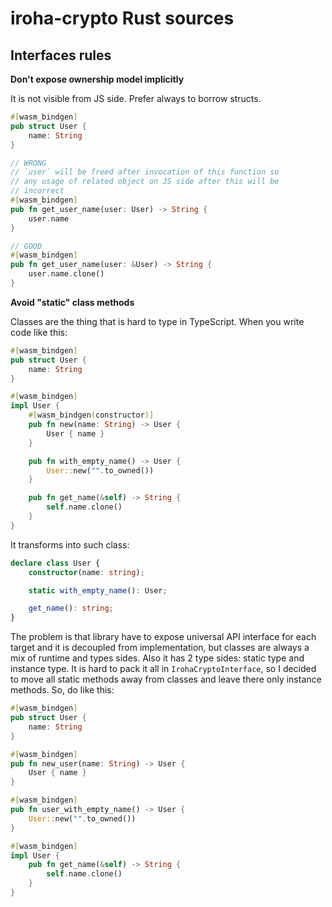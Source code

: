 # iroha-crypto Rust sources

## Interfaces rules

**Don't expose ownership model implicitly**

It is not visible from JS side. Prefer always to borrow structs.

```rust
#[wasm_bindgen]
pub struct User {
    name: String
}

// WRONG
// `user` will be freed after invocation of this function so
// any usage of related object on JS side after this will be
// incorrect
#[wasm_bindgen]
pub fn get_user_name(user: User) -> String {
    user.name
}

// GOOD
#[wasm_bindgen]
pub fn get_user_name(user: &User) -> String {
    user.name.clone()
}
```

**Avoid "static" class methods**

Classes are the thing that is hard to type in TypeScript. When you write code like this:

```rust
#[wasm_bindgen]
pub struct User {
    name: String
}

#[wasm_bindgen]
impl User {
    #[wasm_bindgen(constructor)]
    pub fn new(name: String) -> User {
        User { name }
    }

    pub fn with_empty_name() -> User {
        User::new("".to_owned())
    }

    pub fn get_name(&self) -> String {
        self.name.clone()
    }
}
```

It transforms into such class:

```ts
declare class User {
    constructor(name: string);

    static with_empty_name(): User;

    get_name(): string;
}
```

The problem is that library have to expose universal API interface for each target and it is decoupled from implementation, but classes are always a mix of runtime and types sides. Also it has 2 type sides: static type and instance type. It is hard to pack it all in `IrohaCryptoInterface`, so I decided to move all static methods away from classes and leave there only instance methods. So, do like this:

```rust
#[wasm_bindgen]
pub struct User {
    name: String
}

#[wasm_bindgen]
pub fn new_user(name: String) -> User {
    User { name }
}

#[wasm_bindgen]
pub fn user_with_empty_name() -> User {
    User::new("".to_owned())
}

#[wasm_bindgen]
impl User {
    pub fn get_name(&self) -> String {
        self.name.clone()
    }
}
```
